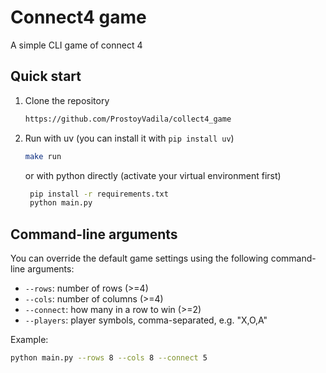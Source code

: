 # Connect4 game

A simple CLI game of connect 4

## Quick start

1. Clone the repository

   ```bash
   https://github.com/ProstoyVadila/collect4_game
   ```

2. Run with uv (you can install it with `pip install uv`)

   ```bash
   make run
   ```

   or with python directly (activate your virtual environment first)

   ```bash
    pip install -r requirements.txt
    python main.py
   ```

## Command-line arguments

You can override the default game settings using the following command-line arguments:

- `--rows`: number of rows (>=4)
- `--cols`: number of columns (>=4)
- `--connect`: how many in a row to win (>=2)
- `--players`: player symbols, comma-separated, e.g. "X,O,A"

Example:

```bash
python main.py --rows 8 --cols 8 --connect 5
```

